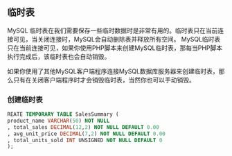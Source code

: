 <!-- order:12 -->
## 临时表

MySQL 临时表在我们需要保存一些临时数据时是非常有用的。临时表只在当前连接可见，当关闭连接时，MySQL会自动删除表并释放所有空间。 MySQL临时表只在当前连接可见，如果你使用PHP脚本来创建MySQL临时表，那每当PHP脚本执行完成后，该临时表也会自动销毁。

如果你使用了其他MySQL客户端程序连接MySQL数据库服务器来创建临时表，那么只有在关闭客户端程序时才会销毁临时表，当然你也可以手动销毁。

### 创建临时表

```sql
REATE TEMPORARY TABLE SalesSummary (
product_name VARCHAR(50) NOT NULL
, total_sales DECIMAL(12,2) NOT NULL DEFAULT 0.00
, avg_unit_price DECIMAL(7,2) NOT NULL DEFAULT 0.00
, total_units_sold INT UNSIGNED NOT NULL DEFAULT 0
);
```

